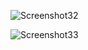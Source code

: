 

![Screenshot32](https://github.com/user-attachments/assets/e2e81d0a-fe04-4f83-9c80-cd690e6d4e3a)

![Screenshot33](https://github.com/user-attachments/assets/066a9431-64b1-48c8-990f-6322c139baaf)

